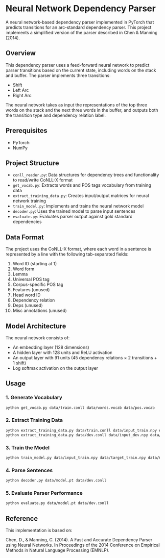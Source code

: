 # Neural Network Dependency Parser

A neural network-based dependency parser implemented in PyTorch that predicts transitions for an arc-standard dependency parser. This project implements a simplified version of the parser described in Chen & Manning (2014).

## Overview

This dependency parser uses a feed-forward neural network to predict parser transitions based on the current state, including words on the stack and buffer. The parser implements three transitions:
- Shift
- Left Arc
- Right Arc

The neural network takes as input the representations of the top three words on the stack and the next three words in the buffer, and outputs both the transition type and dependency relation label.

## Prerequisites

- PyTorch
- NumPy

## Project Structure

- `conll_reader.py`: Data structures for dependency trees and functionality to read/write CoNLL-X format
- `get_vocab.py`: Extracts words and POS tags vocabulary from training data
- `extract_training_data.py`: Creates input/output matrices for neural network training
- `train_model.py`: Implements and trains the neural network model
- `decoder.py`: Uses the trained model to parse input sentences
- `evaluate.py`: Evaluates parser output against gold standard dependencies

## Data Format

The project uses the CoNLL-X format, where each word in a sentence is represented by a line with the following tab-separated fields:
1. Word ID (starting at 1)
2. Word form
3. Lemma
4. Universal POS tag
5. Corpus-specific POS tag
6. Features (unused)
7. Head word ID
8. Dependency relation
9. Deps (unused)
10. Misc annotations (unused)

## Model Architecture

The neural network consists of:
- An embedding layer (128 dimensions)
- A hidden layer with 128 units and ReLU activation
- An output layer with 91 units (45 dependency relations × 2 transitions + 1 shift)
- Log softmax activation on the output layer

## Usage

### 1. Generate Vocabulary
```bash
python get_vocab.py data/train.conll data/words.vocab data/pos.vocab
```

### 2. Extract Training Data
```bash
python extract_training_data.py data/train.conll data/input_train.npy data/target_train.npy
python extract_training_data.py data/dev.conll data/input_dev.npy data/target_dev.npy
```

### 3. Train the Model
```bash
python train_model.py data/input_train.npy data/target_train.npy data/model.pt
```

### 4. Parse Sentences
```bash
python decoder.py data/model.pt data/dev.conll
```

### 5. Evaluate Parser Performance
```bash
python evaluate.py data/model.pt data/dev.conll
```

## Reference

This implementation is based on:

Chen, D., & Manning, C. (2014). A Fast and Accurate Dependency Parser using Neural Networks. In Proceedings of the 2014 Conference on Empirical Methods in Natural Language Processing (EMNLP).
